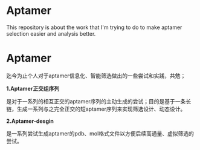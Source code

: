 # Aptamer
This repository is about the work that I'm trying to do to make aptamer selection easier and analysis better.

# Aptamer
迄今为止个人对于aptamer信息化、智能筛选做出的一些尝试和实践，共勉；

**1.Aptamer正交组序列**

是对于一系列的相互正交的aptamer序列的主动生成的尝试；目的是基于一条长链，生成一系列与之完全正交的短aptamer序列来实现筛选设计、动态设计。

**2.Aptamer-desgin**

是一系列尝试生成aptamer的pdb、mol格式文件以方便后续高通量、虚拟筛选的尝试。

